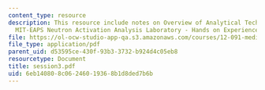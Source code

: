 ```yaml
---
content_type: resource
description: This resource include notes on Overview of Analytical Techniques and
  MIT-EAPS Neutron Activation Analysis Laboratory - Hands on Experience.
file: https://ol-ocw-studio-app-qa.s3.amazonaws.com/courses/12-091-medical-geology-geochemistry-an-exposure-january-iap-2006/6eb140808c06246019368b1d8ded7b6b_session3.pdf
file_type: application/pdf
parent_uid: d53595ce-430f-93b3-3732-b924d4c05eb8
resourcetype: Document
title: session3.pdf
uid: 6eb14080-8c06-2460-1936-8b1d8ded7b6b
---
```


